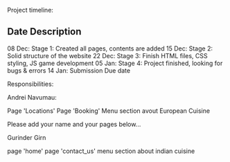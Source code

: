 Project timeline:

Date 			Description
-----------------------
08 Dec:		Stage 1: Created all pages, contents are added
15 Dec:		Stage 2: Solid structure of the website 
22 Dec:		Stage 3: Finish HTML files, CSS styling, JS game development
05 Jan:		Stage 4: Project finished, looking for bugs & errors
14 Jan:		Submission Due date

Responsibilities:

Andrei Navumau:

Page 'Locations'
Page 'Booking'
Menu section avout European Cuisine

Please add your name and your pages below...

Gurinder Girn

page 'home'
page 'contact_us'
menu section about indian cuisine

